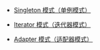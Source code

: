 * [Singleton 模式（单例模式）](/框架架构/设计模式/Singleton模式 "Singleton模式")

* [Iterator 模式（迭代器模式）](/框架架构/设计模式/Iterator模式 "Iterator模式")

* [Adapter 模式（适配器模式）](/框架架构/设计模式/Adapter模式 "Adapter模式")

  



